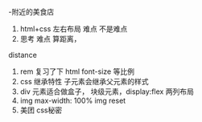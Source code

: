-附近的美食店
1. html+css  左右布局 难点 不是难点
2. 思考 难点 算距离，

distance

1. rem 复习了下 html font-size 等比例
2. css 继承特性 子元素会继承父元素的样式
3. div 元素适合做盒子， 块级元素，display:flex  两列布局
4. img max-width: 100%  img reset
5. 美团  css秘密